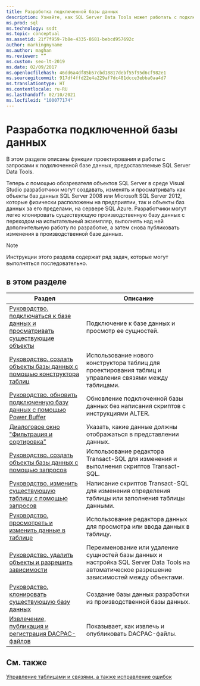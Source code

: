 ```yaml
---
title: Разработка подключенной базы данных
description: Узнайте, как SQL Server Data Tools может работать с подключенными базами данных. Узнайте, как просматривать сущности, проектировать таблицы, изменять сценарии и выполнять другие задачи.
ms.prod: sql
ms.technology: ssdt
ms.topic: conceptual
ms.assetid: 21f7f959-7b8e-4335-8681-bebcd957692c
author: markingmyname
ms.author: maghan
ms.reviewer: “”
ms.custom: seo-lt-2019
ms.date: 02/09/2017
ms.openlocfilehash: 46dd6a4df85b57cbd18817debf55f95d6cf982e1
ms.sourcegitcommit: 917df4ffd22e4a229af7dc481dcce3ebba0aa4d7
ms.translationtype: HT
ms.contentlocale: ru-RU
ms.lasthandoff: 02/10/2021
ms.locfileid: "100077174"
---
```

# <a name="connected-database-development"></a>Разработка подключенной базы данных

В этом разделе описаны функции проектирования и работы с запросами к подключенной базе данных, предоставляемые SQL Server Data Tools.  
  
Теперь с помощью обозревателя объектов SQL Server в среде Visual Studio разработчики могут создавать, изменять и просматривать как объекты баз данных SQL Server 2008 или Microsoft SQL Server 2012, которые физически расположены на предприятии, так и объекты баз данных за его пределами, на сервере SQL Azure. Разработчики могут легко клонировать существующую производственную базу данных с переходом на испытательный экземпляр, выполнять над ней дополнительную работу по разработке, а затем снова публиковать изменения в производственной базе данных.  
  
> [!NOTE]  
> Инструкции этого раздела содержат ряд задач, которые могут выполняться последовательно.  
  
## <a name="in-this-section"></a>в этом разделе  
  
|Раздел|Описание|  
|---------|---------------|  
|[Руководство. подключаться к базе данных и просматривать существующие объекты](../ssdt/how-to-connect-to-a-database-and-browse-existing-objects.md)|Подключение к базе данных и просмотр ее сущностей.|  
|[Руководство. создать объекты базы данных с помощью конструктора таблиц](../ssdt/how-to-create-database-objects-using-table-designer.md)|Использование нового конструктора таблиц для проектирования таблиц и управления связями между таблицами.|  
|[Руководство. обновить подключенную базу данных с помощью Power Buffer](../ssdt/how-to-update-a-connected-database-with-power-buffer.md)|Обновление подключенной базы данных без написания скриптов с инструкциями ALTER.|  
|[Диалоговое окно "Фильтрация и сортировка"](../ssdt/filter-and-sort-dialog-box.md)|Указать, какие данные должны отображаться в представлении данных.|  
|[Руководство. создать объекты базы данных с помощью запросов](../ssdt/how-to-create-new-database-objects-using-queries.md)|Использование редактора Transact\-SQL для изменения и выполнения скриптов Transact\-SQL.|  
|[Руководство. изменить существующую таблицу с помощью запросов](../ssdt/how-to-edit-an-existing-table-using-queries.md)|Написание скриптов Transact\-SQL для изменения определения таблицы или заполнения таблицы данными.|  
|[Руководство. просмотреть и изменить данные в таблице](../ssdt/how-to-view-and-edit-data-in-a-table.md)|Использование редактора данных для просмотра или ввода данных в таблицу.|  
|[Руководство. удалить объекты и разрешить зависимости](../ssdt/how-to-delete-objects-and-resolve-dependencies.md)|Переименование или удаление сущностей базы данных и настройка SQL Server Data Tools на автоматическое разрешение зависимостей между объектами.|  
|[Руководство. клонировать существующую базу данных](../ssdt/how-to-clone-an-existing-database.md)|Создание базы данных разработки из производственной базы данных.|  
|[Извлечение, публикация и регистрация DACPAC-файлов](../ssdt/extract-publish-and-register-dacpac-files.md)|Показывает, как извлечь и опубликовать DACPAC-файлы.|  
  
## <a name="related-sections"></a>См. также

[Управление таблицами и связями, а также исправление ошибок](../ssdt/manage-tables-relationships-and-fix-errors.md)